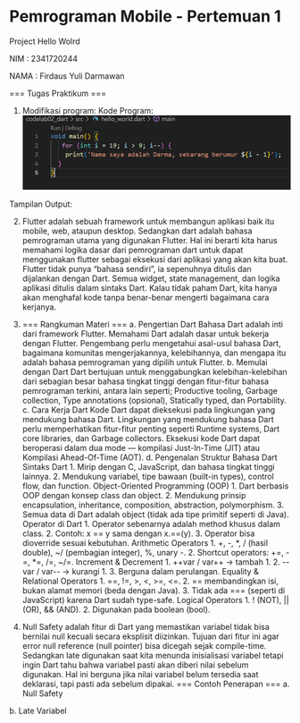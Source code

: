 # Pemrograman Mobile - Pertemuan 1
Project Hello Wolrd

NIM : 2341720244

NAMA : Firdaus Yuli Darmawan

===  Tugas Praktikum  ===
1. Modifikasi program:
Kode Program:
![Alt Text](img/KodeSoal1.png)

Tampilan Output:

2. Flutter adalah sebuah framework untuk membangun aplikasi baik itu mobile, web, ataupun desktop. Sedangkan dart adalah bahasa pemrograman utama yang digunakan Flutter. Hal ini berarti kita harus memahami logika dasar dari pemrograman dart untuk dapat menggunakan flutter sebagai eksekusi dari aplikasi yang akan kita buat. Flutter tidak punya “bahasa sendiri”, ia sepenuhnya ditulis dan dijalankan dengan Dart. Semua widget, state management, dan logika aplikasi ditulis dalam sintaks Dart. Kalau tidak paham Dart, kita hanya akan menghafal kode tanpa benar-benar mengerti bagaimana cara kerjanya.

3. ===  Rangkuman Materi  ===
a. Pengertian Dart
Bahasa Dart adalah inti dari framework Flutter. Memahami Dart adalah dasar untuk bekerja dengan Flutter. Pengembang perlu mengetahui asal-usul bahasa Dart, bagaimana komunitas mengerjakannya, kelebihannya, dan mengapa itu adalah bahasa pemrograman yang dipilih untuk Flutter.
b. Memulai dengan Dart
Dart bertujuan untuk menggabungkan kelebihan-kelebihan dari sebagian besar bahasa tingkat tinggi dengan fitur-fitur bahasa pemrograman terkini, antara lain seperti; Productive tooling, Garbage collection, Type annotations (opsional), Statically typed, dan Portability.
c. Cara Kerja Dart
Kode Dart dapat dieksekusi pada lingkungan yang mendukung bahasa Dart. Lingkungan yang mendukung bahasa Dart perlu memperhatikan fitur-fitur penting seperti Runtime systems, Dart core libraries, dan Garbage collectors. Eksekusi kode Dart dapat beroperasi dalam dua mode — kompilasi Just-In-Time (JIT) atau Kompilasi Ahead-Of-Time (AOT). 
d. Pengenalan Struktur Bahasa Dart
    Sintaks Dart
        1. Mirip dengan C, JavaScript, dan bahasa tingkat tinggi lainnya.
        2. Mendukung variabel, tipe bawaan (built-in types), control flow, dan function.
    Object-Oriented Programming (OOP)
        1. Dart berbasis OOP dengan konsep class dan object.
        2. Mendukung prinsip encapsulation, inheritance, composition, abstraction, polymorphism.
        3. Semua data di Dart adalah object (tidak ada tipe primitif seperti di Java).
    Operator di Dart
        1. Operator sebenarnya adalah method khusus dalam class.
        2. Contoh: x == y sama dengan x.==(y).
        3. Operator bisa dioverride sesuai kebutuhan.
    Arithmetic Operators
        1. +, -, *, / (hasil double), ~/ (pembagian integer), %, unary -.
        2. Shortcut operators: +=, -=, *=, /=, ~/=.
    Increment & Decrement
        1. ++var / var++ → tambah 1.
        2. --var / var-- → kurangi 1.
        3. Berguna dalam perulangan.
    Equality & Relational Operators
        1. ==, !=, >, <, >=, <=.
        2. == membandingkan isi, bukan alamat memori (beda dengan Java).
        3. Tidak ada === (seperti di JavaScript) karena Dart sudah type-safe.
    Logical Operators
        1. ! (NOT), || (OR), && (AND).
        2. Digunakan pada boolean (bool).

4. Null Safety adalah fitur di Dart yang memastikan variabel tidak bisa bernilai null kecuali secara eksplisit diizinkan. Tujuan dari fitur ini agar error null reference (null pointer) bisa dicegah sejak compile-time. Sedangkan late digunakan saat kita menunda inisialisasi variabel tetapi ingin Dart tahu bahwa variabel pasti akan diberi nilai sebelum digunakan. Hal ini berguna jika nilai variabel belum tersedia saat deklarasi, tapi pasti ada sebelum dipakai.
===  Contoh Penerapan  ===
a. Null Safety

b. Late Variabel
